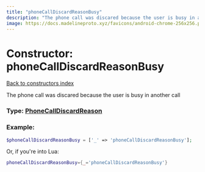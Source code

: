 ```yaml
---
title: "phoneCallDiscardReasonBusy"
description: "The phone call was discared because the user is busy in another call"
image: https://docs.madelineproto.xyz/favicons/android-chrome-256x256.png
---
```

# Constructor: phoneCallDiscardReasonBusy  
[Back to constructors index](index.md)



The phone call was discared because the user is busy in another call




### Type: [PhoneCallDiscardReason](../types/PhoneCallDiscardReason.md)


### Example:

```php
$phoneCallDiscardReasonBusy = ['_' => 'phoneCallDiscardReasonBusy'];
```  


Or, if you're into Lua:

```lua
phoneCallDiscardReasonBusy={_='phoneCallDiscardReasonBusy'}

```


